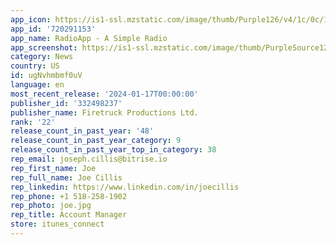 ```yaml
---
app_icon: https://is1-ssl.mzstatic.com/image/thumb/Purple126/v4/1c/0c/1f/1c0c1fc2-4663-ae66-bddf-5a94bf3f9aa5/AppIconFree-0-0-1x_U007emarketing-0-0-0-4-0-0-85-220.png/1024x1024bb.png
app_id: '720291153'
app_name: RadioApp - A Simple Radio
app_screenshot: https://is1-ssl.mzstatic.com/image/thumb/PurpleSource124/v4/db/28/34/db283442-f65f-d3e3-d6c5-18e8a52feca1/07f1c033-1b8b-4a9a-a447-cab37d3a9023_iPhone_11_Pro_Max-01.png/1242x2688bb.png
category: News
country: US
id: ugNvhmbmf0uV
language: en
most_recent_release: '2024-01-17T00:00:00'
publisher_id: '332498237'
publisher_name: Firetruck Productions Ltd.
rank: '22'
release_count_in_past_year: '48'
release_count_in_past_year_category: 9
release_count_in_past_year_top_in_category: 38
rep_email: joseph.cillis@bitrise.io
rep_first_name: Joe
rep_full_name: Joe Cillis
rep_linkedin: https://www.linkedin.com/in/joecillis
rep_phone: +1 518-258-1902
rep_photo: joe.jpg
rep_title: Account Manager
store: itunes_connect
---
```

